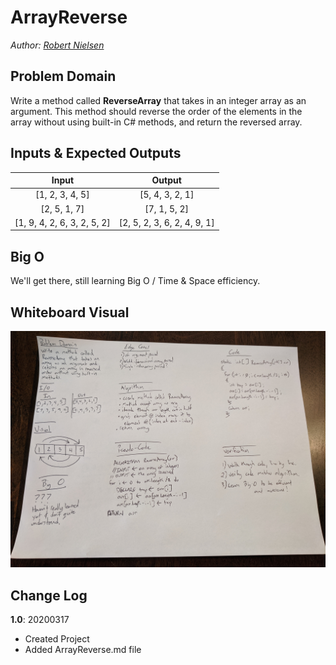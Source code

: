 # ArrayReverse
_Author: [Robert Nielsen](https://github.com/robertjnielsen)_

## Problem Domain
Write a method called **ReverseArray** that takes in an integer array as an argument. This method should reverse the order of the elements in the array without using built-in C# methods, and return the reversed array.

## Inputs & Expected Outputs
|            Input            |            Output           |
|:---------------------------:|:---------------------------:|
|       [1, 2, 3, 4, 5]       |        [5, 4, 3, 2, 1]      |
|        [2, 5, 1, 7]         |         [7, 1, 5, 2]        |
| [1, 9, 4, 2, 6, 3, 2, 5, 2] | [2, 5, 2, 3, 6, 2, 4, 9, 1] | 

## Big O
We'll get there, still learning Big O / Time & Space efficiency.

## Whiteboard Visual
![ArrayReverse Whiteboard](../../Assets/Images/ArrayReverse.jpg)

## Change Log
**1.0**: 20200317
- Created Project
- Added ArrayReverse.md file